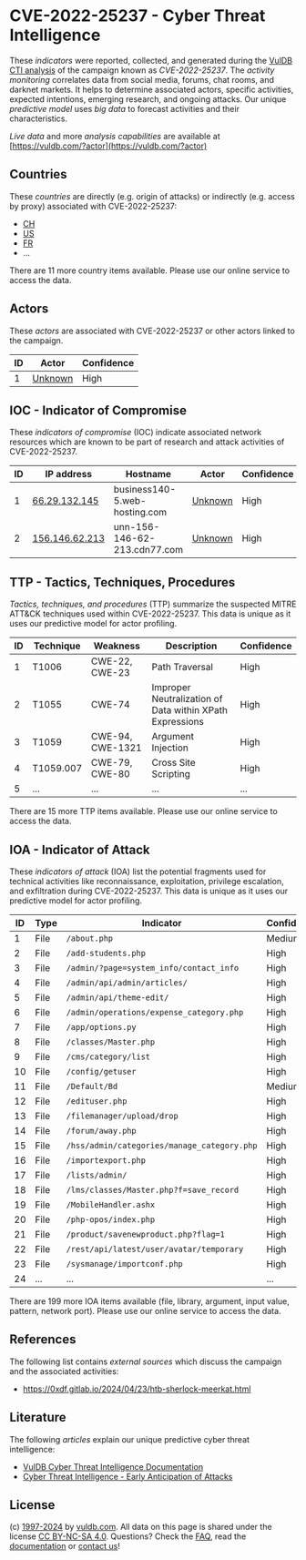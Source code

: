 # CVE-2022-25237 - Cyber Threat Intelligence

These _indicators_ were reported, collected, and generated during the [VulDB CTI analysis](https://vuldb.com/?kb.cti) of the campaign known as _CVE-2022-25237_. The _activity monitoring_ correlates data from social media, forums, chat rooms, and darknet markets. It helps to determine associated actors, specific activities, expected intentions, emerging research, and ongoing attacks. Our unique _predictive model_ uses _big data_ to forecast activities and their characteristics.

_Live data_ and more _analysis capabilities_ are available at [https://vuldb.com/?actor](https://vuldb.com/?actor)

## Countries

These _countries_ are directly (e.g. origin of attacks) or indirectly (e.g. access by proxy) associated with CVE-2022-25237:

* [CH](https://vuldb.com/?country.ch)
* [US](https://vuldb.com/?country.us)
* [FR](https://vuldb.com/?country.fr)
* ...

There are 11 more country items available. Please use our online service to access the data.

## Actors

These _actors_ are associated with CVE-2022-25237 or other actors linked to the campaign.

ID | Actor | Confidence
-- | ----- | ----------
1 | [Unknown](https://vuldb.com/?actor.unknown) | High

## IOC - Indicator of Compromise

These _indicators of compromise_ (IOC) indicate associated network resources which are known to be part of research and attack activities of CVE-2022-25237.

ID | IP address | Hostname | Actor | Confidence
-- | ---------- | -------- | ----- | ----------
1 | [66.29.132.145](https://vuldb.com/?ip.66.29.132.145) | business140-5.web-hosting.com | [Unknown](https://vuldb.com/?actor.unknown) | High
2 | [156.146.62.213](https://vuldb.com/?ip.156.146.62.213) | unn-156-146-62-213.cdn77.com | [Unknown](https://vuldb.com/?actor.unknown) | High

## TTP - Tactics, Techniques, Procedures

_Tactics, techniques, and procedures_ (TTP) summarize the suspected MITRE ATT&CK techniques used within CVE-2022-25237. This data is unique as it uses our predictive model for actor profiling.

ID | Technique | Weakness | Description | Confidence
-- | --------- | -------- | ----------- | ----------
1 | T1006 | CWE-22, CWE-23 | Path Traversal | High
2 | T1055 | CWE-74 | Improper Neutralization of Data within XPath Expressions | High
3 | T1059 | CWE-94, CWE-1321 | Argument Injection | High
4 | T1059.007 | CWE-79, CWE-80 | Cross Site Scripting | High
5 | ... | ... | ... | ...

There are 15 more TTP items available. Please use our online service to access the data.

## IOA - Indicator of Attack

These _indicators of attack_ (IOA) list the potential fragments used for technical activities like reconnaissance, exploitation, privilege escalation, and exfiltration during CVE-2022-25237. This data is unique as it uses our predictive model for actor profiling.

ID | Type | Indicator | Confidence
-- | ---- | --------- | ----------
1 | File | `/about.php` | Medium
2 | File | `/add-students.php` | High
3 | File | `/admin/?page=system_info/contact_info` | High
4 | File | `/admin/api/admin/articles/` | High
5 | File | `/admin/api/theme-edit/` | High
6 | File | `/admin/operations/expense_category.php` | High
7 | File | `/app/options.py` | High
8 | File | `/classes/Master.php` | High
9 | File | `/cms/category/list` | High
10 | File | `/config/getuser` | High
11 | File | `/Default/Bd` | Medium
12 | File | `/edituser.php` | High
13 | File | `/filemanager/upload/drop` | High
14 | File | `/forum/away.php` | High
15 | File | `/hss/admin/categories/manage_category.php` | High
16 | File | `/importexport.php` | High
17 | File | `/lists/admin/` | High
18 | File | `/lms/classes/Master.php?f=save_record` | High
19 | File | `/MobileHandler.ashx` | High
20 | File | `/php-opos/index.php` | High
21 | File | `/product/savenewproduct.php?flag=1` | High
22 | File | `/rest/api/latest/user/avatar/temporary` | High
23 | File | `/sysmanage/importconf.php` | High
24 | ... | ... | ...

There are 199 more IOA items available (file, library, argument, input value, pattern, network port). Please use our online service to access the data.

## References

The following list contains _external sources_ which discuss the campaign and the associated activities:

* https://0xdf.gitlab.io/2024/04/23/htb-sherlock-meerkat.html

## Literature

The following _articles_ explain our unique predictive cyber threat intelligence:

* [VulDB Cyber Threat Intelligence Documentation](https://vuldb.com/?kb.cti)
* [Cyber Threat Intelligence - Early Anticipation of Attacks](https://www.scip.ch/en/?labs.20201022)

## License

(c) [1997-2024](https://vuldb.com/?kb.changelog) by [vuldb.com](https://vuldb.com/?kb.about). All data on this page is shared under the license [CC BY-NC-SA 4.0](https://creativecommons.org/licenses/by-nc-sa/4.0/). Questions? Check the [FAQ](https://vuldb.com/?kb.faq), read the [documentation](https://vuldb.com/?kb) or [contact us](https://vuldb.com/?contact)!
